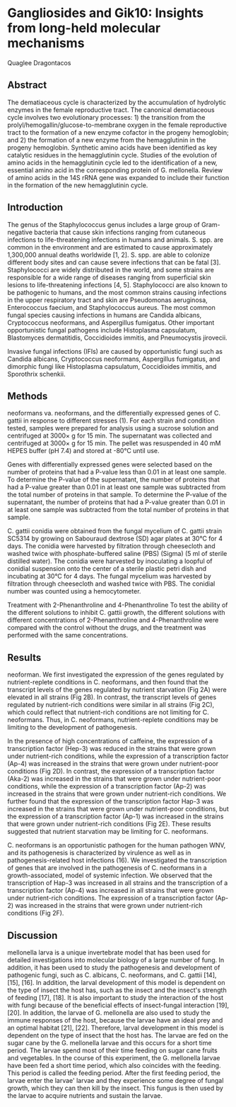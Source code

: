 # Gangliosides and Gik10: Insights from long-held molecular mechanisms
Quaglee Dragontacos


## Abstract
The dematiaceous cycle is characterized by the accumulation of hydrolytic enzymes in the female reproductive tract. The canonical dematiaceous cycle involves two evolutionary processes: 1) the transition from the prolyl/hemogallin/glucose-to-membrane oxygen in the female reproductive tract to the formation of a new enzyme cofactor in the progeny hemoglobin; and 2) the formation of a new enzyme from the hemagglutinin in the progeny hemoglobin. Synthetic amino acids have been identified as key catalytic residues in the hemagglutinin cycle. Studies of the evolution of amino acids in the hemagglutinin cycle led to the identification of a new, essential amino acid in the corresponding protein of G. mellonella. Review of amino acids in the 14S rRNA gene was expanded to include their function in the formation of the new hemagglutinin cycle.


## Introduction
The genus of the Staphylococcus genus includes a large group of Gram-negative bacteria that cause skin infections ranging from cutaneous infections to life-threatening infections in humans and animals. S. spp. are common in the environment and are estimated to cause approximately 1,300,000 annual deaths worldwide [1, 2]. S. spp. are able to colonize different body sites and can cause severe infections that can be fatal [3]. Staphylococci are widely distributed in the world, and some strains are responsible for a wide range of diseases ranging from superficial skin lesions to life-threatening infections [4, 5]. Staphylococci are also known to be pathogenic to humans, and the most common strains causing infections in the upper respiratory tract and skin are Pseudomonas aeruginosa, Enterococcus faecium, and Staphylococcus aureus. The most common fungal species causing infections in humans are Candida albicans, Cryptococcus neoformans, and Aspergillus fumigatus. Other important opportunistic fungal pathogens include Histoplasma capsulatum, Blastomyces dermatitidis, Coccidioides immitis, and Pneumocystis jirovecii.

Invasive fungal infections (IFIs) are caused by opportunistic fungi such as Candida albicans, Cryptococcus neoformans, Aspergillus fumigatus, and dimorphic fungi like Histoplasma capsulatum, Coccidioides immitis, and Sporothrix schenkii.


## Methods
neoformans va. neoformans, and the differentially expressed genes of C. gattii in response to different stresses (1). For each strain and condition tested, samples were prepared for analysis using a sucrose solution and centrifuged at 3000× g for 15 min. The supernatant was collected and centrifuged at 3000× g for 15 min. The pellet was resuspended in 40 mM HEPES buffer (pH 7.4) and stored at -80°C until use.

Genes with differentially expressed genes were selected based on the number of proteins that had a P-value less than 0.01 in at least one sample. To determine the P-value of the supernatant, the number of proteins that had a P-value greater than 0.01 in at least one sample was subtracted from the total number of proteins in that sample. To determine the P-value of the supernatant, the number of proteins that had a P-value greater than 0.01 in at least one sample was subtracted from the total number of proteins in that sample.

C. gattii conidia were obtained from the fungal mycelium of C. gattii strain SC5314 by growing on Sabouraud dextrose (SD) agar plates at 30°C for 4 days. The conidia were harvested by filtration through cheesecloth and washed twice with phosphate-buffered saline (PBS) (Sigma) (5 ml of sterile distilled water). The conidia were harvested by inoculating a loopful of conidial suspension onto the center of a sterile plastic petri dish and incubating at 30°C for 4 days. The fungal mycelium was harvested by filtration through cheesecloth and washed twice with PBS. The conidial number was counted using a hemocytometer.

Treatment with 2-Phenanthroline and 4-Phenanthroline
To test the ability of the different solutions to inhibit C. gattii growth, the different solutions with different concentrations of 2-Phenanthroline and 4-Phenanthroline were compared with the control without the drugs, and the treatment was performed with the same concentrations.


## Results
neoforman. We first investigated the expression of the genes regulated by nutrient-replete conditions in C. neoformans, and then found that the transcript levels of the genes regulated by nutrient starvation (Fig 2A) were elevated in all strains (Fig 2B). In contrast, the transcript levels of genes regulated by nutrient-rich conditions were similar in all strains (Fig 2C), which could reflect that nutrient-rich conditions are not limiting for C. neoformans. Thus, in C. neoformans, nutrient-replete conditions may be limiting to the development of pathogenesis.

In the presence of high concentrations of caffeine, the expression of a transcription factor (Hep-3) was reduced in the strains that were grown under nutrient-rich conditions, while the expression of a transcription factor (Ap-4) was increased in the strains that were grown under nutrient-poor conditions (Fig 2D). In contrast, the expression of a transcription factor (Aka-2) was increased in the strains that were grown under nutrient-poor conditions, while the expression of a transcription factor (Ap-2) was increased in the strains that were grown under nutrient-rich conditions. We further found that the expression of the transcription factor Hap-3 was increased in the strains that were grown under nutrient-poor conditions, but the expression of a transcription factor (Ap-1) was increased in the strains that were grown under nutrient-rich conditions (Fig 2E). These results suggested that nutrient starvation may be limiting for C. neoformans.

C. neoformans is an opportunistic pathogen for the human pathogen WNV, and its pathogenesis is characterized by virulence as well as in pathogenesis-related host infections (16). We investigated the transcription of genes that are involved in the pathogenesis of C. neoformans in a growth-associated, model of systemic infection. We observed that the transcription of Hap-3 was increased in all strains and the transcription of a transcription factor (Ap-4) was increased in all strains that were grown under nutrient-rich conditions. The expression of a transcription factor (Ap-2) was increased in the strains that were grown under nutrient-rich conditions (Fig 2F).


## Discussion
mellonella larva is a unique invertebrate model that has been used for detailed investigations into molecular biology of a large number of fung. In addition, it has been used to study the pathogenesis and development of pathogenic fungi, such as C. albicans, C. neoformans, and C. gattii [14], [15], [16]. In addition, the larval development of this model is dependent on the type of insect the host has, such as the insect and the insect's strength of feeding [17], [18]. It is also important to study the interaction of the host with fungi because of the beneficial effects of insect-fungal interaction [19], [20]. In addition, the larvae of G. mellonella are also used to study the immune responses of the host, because the larvae have an ideal prey and an optimal habitat [21], [22]. Therefore, larval development in this model is dependent on the type of insect that the host has. The larvae are fed on the sugar cane by the G. mellonella larvae and this occurs for a short time period. The larvae spend most of their time feeding on sugar cane fruits and vegetables. In the course of this experiment, the G. mellonella larvae have been fed a short time period, which also coincides with the feeding. This period is called the feeding period. After the first feeding period, the larvae enter the larvae' larvae and they experience some degree of fungal growth, which they can then kill by the insect. This fungus is then used by the larvae to acquire nutrients and sustain the larvae.
